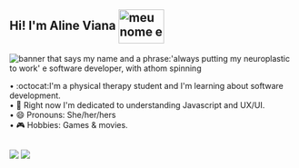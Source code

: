 ## Hi! I'm Aline Viana <img align="center" alt="meu nome e uma frase:'always putting my neuroplastic to work' e software developer, com atomo girando" height="60" width="80" src="https://media.tenor.com/images/63b15c284439d44932f388e5d8ccc655/tenor.gif">


<img align="center" alt="banner that says my name and a phrase:'always putting my neuroplastic to work' e software developer, with athom spinning" src="https://github.com/linefmv/linefmv/blob/main/Purple%20Birthday%20Email%20Header.gif?raw=true"> 

• :octocat:I'm a physical therapy student and I'm learning about software development. <br>
• :rainbow: Right now I'm dedicated to understanding Javascript and UX/UI. <br>
• 😄 Pronouns: She/her/hers <br>
• :video_game: Hobbies: Games & movies.


##

<div>
  <a href = "mailto:contato@alinemacielviana018@gmail.com"><img src="https://img.shields.io/badge/-Gmail-%23333?logo=gmail&logoColor=white" target="_blank"></a>
  <a href="https://www.linkedin.com/in/viana-aline/" target="_blank"><img src="https://img.shields.io/badge/-LinkedIn-%230077B5?logo=linkedin&logoColor=white" target="_blank"></a>
  </div>

